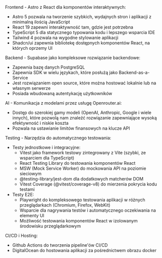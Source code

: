 ﻿Frontend - Astro z React dla komponentów interaktywnych:

- Astro 5 pozwala na tworzenie szybkich, wydajnych stron i aplikacji z minimalną ilością JavaScript
- React 19 zapewni interaktywność tam, gdzie jest potrzebna
- TypeScript 5 dla statycznego typowania kodu i lepszego wsparcia IDE
- Tailwind 4 pozwala na wygodne stylowanie aplikacji
- Shadcn/ui zapewnia bibliotekę dostępnych komponentów React, na których oprzemy UI

Backend - Supabase jako kompleksowe rozwiązanie backendowe:

- Zapewnia bazę danych PostgreSQL
- Zapewnia SDK w wielu językach, które posłużą jako Backend-as-a-Service
- Jest rozwiązaniem open source, które można hostować lokalnie lub na własnym serwerze
- Posiada wbudowaną autentykację użytkowników

AI - Komunikacja z modelami przez usługę Openrouter.ai:

- Dostęp do szerokiej gamy modeli (OpenAI, Anthropic, Google i wiele innych), które pozwolą nam znaleźć rozwiązanie zapewniające wysoką efektywność i niskie koszta
- Pozwala na ustawianie limitów finansowych na klucze API

Testing - Narzędzia do automatycznego testowania:

- Testy jednostkowe i integracyjne:
  - Vitest jako framework testowy zintegrowany z Vite (szybki, ze wsparciem dla TypeScript)
  - React Testing Library do testowania komponentów React
  - MSW (Mock Service Worker) do mockowania API na poziomie sieciowym
  - @testing-library/jest-dom dla dodatkowych matcherów DOM
  - Vitest Coverage (@vitest/coverage-v8) do mierzenia pokrycia kodu testami
- Testy E2E:
  - Playwright do kompleksowego testowania aplikacji w różnych przeglądarkach (Chromium, Firefox, WebKit)
  - Wsparcie dla nagrywania testów i automatycznego oczekiwania na elementy UI
  - Możliwość testowania komponentów React w izolowanym środowisku przeglądarkowym

CI/CD i Hosting:

- Github Actions do tworzenia pipeline'ów CI/CD
- DigitalOcean do hostowania aplikacji za pośrednictwem obrazu docker
